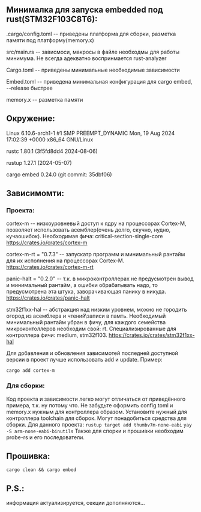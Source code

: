## Минималка для запуска embedded под rust(STM32F103C8T6):

.cargo/config.toml -- приведены платформа для сборки, разметка памяти под платформу(memory.x)

src/main.rs -- зависмоси, макросы в файле необходмы для работы минимума. Не всегда адекватно воспринмается rust-analyzer

Cargo.toml -- приведены минимальные необходимые зависимости

Embed.toml -- приведена минимальная конфигурация для cargo embed, --release быстрее

memory.x -- разметка памяти

## Окружение:

Linux 6.10.6-arch1-1 #1 SMP PREEMPT_DYNAMIC Mon, 19 Aug 2024 17:02:39 +0000 x86_64 GNU/Linux

rustc 1.80.1 (3f5fd8dd4 2024-08-06)

rustup 1.27.1 (2024-05-07)

cargo embed 0.24.0 (git commit: 35dbf06)

## Зависимомти:

### Проекта:

cortex-m -- низкоуровневый доступ к ядру на процессорах Cortex-M, позволяет использовать асемблер(очень долго, скучно, нудно, кучаошибок). Необходимая фича: critical-section-single-core  https://crates.io/crates/cortex-m

cortex-m-rt = "0.7.3" -- запускатр программ и минимальный рантайм для их исполнения на процессорах Cortex-M.  https://crates.io/crates/cortex-m-rt

panic-halt = "0.2.0" -- т.к. в микроконтроллерах не предусмотрен вывод и минимальный рантайм, а ошибки обрабатывать надо, то предусмотрена эта штука, заворачивающая панику в никуда.  https://crates.io/crates/panic-halt

stm32f1xx-hal -- абстракция над низким уровнем, можно не городить огород из асемблера и чтений\записи в памть. Необходимый минимальный рантайм убран в фичу, для каждого семейства микроконтоллеров необходим свой: rt. Специализированные для контроллера фичи: medium, stm32f103.  https://crates.io/crates/stm32f1xx-hal

Для добавления и обновления зависимотей последней доступной версии в проект лучше использовать add и update. Пример:

```cargo add cortex-m```

### Для сборки:

Код проекта и зависимости легко могут отличаться от приведённого примера, т.к. ну потому что.
Не забудьте оформить config.toml и memory.x нужным для контроллера образом.
Установите нужный для контроллера toolchain для сборок. Могут понадобиться средства для сборки. Для данного проекта:
```rustup target add thumbv7m-none-eabi```
```yay -S arm-none-eabi-binutils```
Также для спорки и прошивки необходим probe-rs и его последователи.


## Прошивка:

```cargo clean && cargo embed```

## P.S.:

информация актуализируется, секции дополняются...